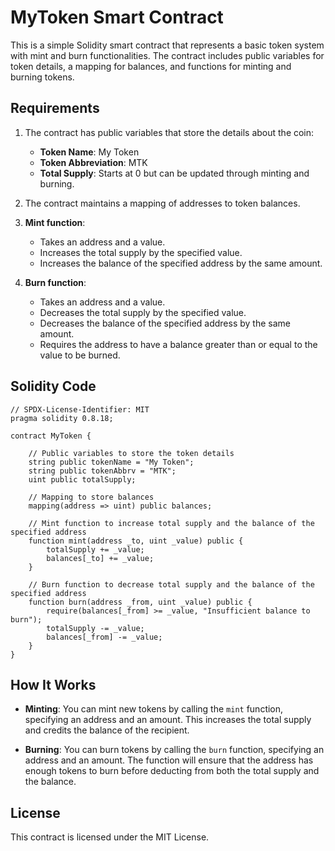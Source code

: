 # MyToken Smart Contract

This is a simple Solidity smart contract that represents a basic token system with mint and burn functionalities. The contract includes public variables for token details, a mapping for balances, and functions for minting and burning tokens.

## Requirements

1. The contract has public variables that store the details about the coin:
   - **Token Name**: My Token
   - **Token Abbreviation**: MTK
   - **Total Supply**: Starts at 0 but can be updated through minting and burning.

2. The contract maintains a mapping of addresses to token balances.

3. **Mint function**:
   - Takes an address and a value.
   - Increases the total supply by the specified value.
   - Increases the balance of the specified address by the same amount.

4. **Burn function**:
   - Takes an address and a value.
   - Decreases the total supply by the specified value.
   - Decreases the balance of the specified address by the same amount.
   - Requires the address to have a balance greater than or equal to the value to be burned.

## Solidity Code

```solidity
// SPDX-License-Identifier: MIT
pragma solidity 0.8.18;

contract MyToken {

    // Public variables to store the token details
    string public tokenName = "My Token";
    string public tokenAbbrv = "MTK";
    uint public totalSupply;

    // Mapping to store balances
    mapping(address => uint) public balances;

    // Mint function to increase total supply and the balance of the specified address
    function mint(address _to, uint _value) public {
        totalSupply += _value;
        balances[_to] += _value;
    }

    // Burn function to decrease total supply and the balance of the specified address
    function burn(address _from, uint _value) public {
        require(balances[_from] >= _value, "Insufficient balance to burn");
        totalSupply -= _value;
        balances[_from] -= _value;
    }
}
```

## How It Works

- **Minting**: You can mint new tokens by calling the `mint` function, specifying an address and an amount. This increases the total supply and credits the balance of the recipient.
  
- **Burning**: You can burn tokens by calling the `burn` function, specifying an address and an amount. The function will ensure that the address has enough tokens to burn before deducting from both the total supply and the balance.

## License

This contract is licensed under the MIT License.
